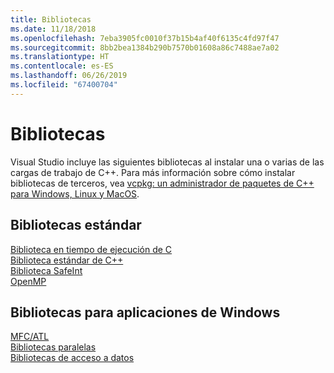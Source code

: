 ```yaml
---
title: Bibliotecas
ms.date: 11/18/2018
ms.openlocfilehash: 7eba3905fc0010f37b15b4af40f6135c4fd97f47
ms.sourcegitcommit: 8bb2bea1384b290b7570b01608a86c7488ae7a02
ms.translationtype: HT
ms.contentlocale: es-ES
ms.lasthandoff: 06/26/2019
ms.locfileid: "67400704"
---
```

# <a name="libraries"></a>Bibliotecas

Visual Studio incluye las siguientes bibliotecas al instalar una o varias de las cargas de trabajo de C++. Para más información sobre cómo instalar bibliotecas de terceros, vea [vcpkg: un administrador de paquetes de C++ para Windows, Linux y MacOS](../build/vcpkg.md).

## <a name="standard-libraries"></a>Bibliotecas estándar

[Biblioteca en tiempo de ejecución de C](../c-runtime-library/c-run-time-library-reference.md)<br/>
[Biblioteca estándar de C++](../standard-library/cpp-standard-library-reference.md)<br/>
[Biblioteca SafeInt](../safeint/safeint-library.md)<br/>
[OpenMP](../parallel/openmp/openmp-in-visual-cpp.md)

## <a name="libraries-for-windows-applications"></a>Bibliotecas para aplicaciones de Windows

[MFC/ATL](../mfc/mfc-and-atl.md)<br/>
[Bibliotecas paralelas](../parallel/parallel-programming-in-visual-cpp.md)<br/>
[Bibliotecas de acceso a datos](../data/data-access-in-cpp.md)

